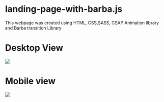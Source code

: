 # landing-page-with-barba.js
This webpage was created using HTML, CSS,SASS, GSAP Animation library and Barba transition Library
# Desktop View
![](barba-homes.gif)

# Mobile view
![](mobile-barba.gif)
